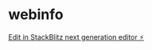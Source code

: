 # webinfo

[Edit in StackBlitz next generation editor ⚡️](https://stackblitz.com/~/github.com/Creativeriot/webinfo)
